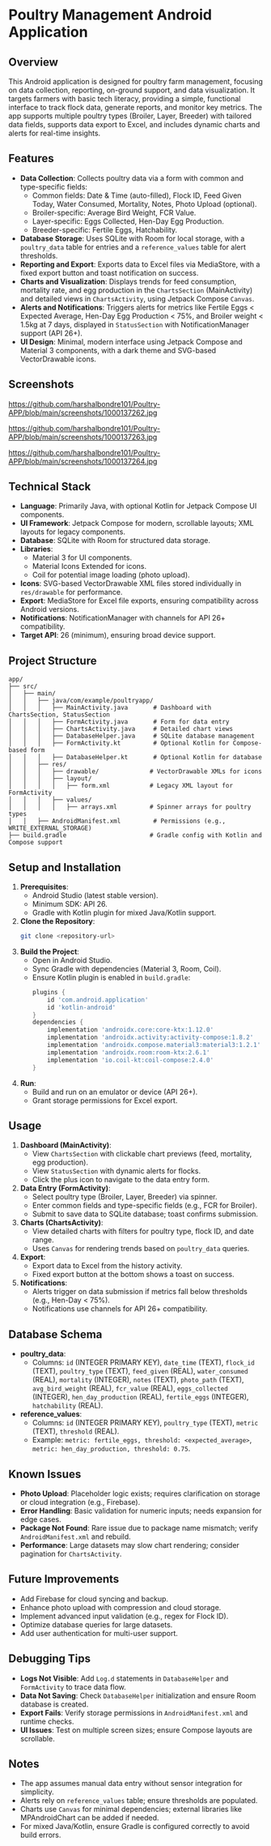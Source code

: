 # Poultry Management Android Application

## Overview
This Android application is designed for poultry farm management, focusing on data collection, reporting, on-ground support, and data visualization. It targets farmers with basic tech literacy, providing a simple, functional interface to track flock data, generate reports, and monitor key metrics. The app supports multiple poultry types (Broiler, Layer, Breeder) with tailored data fields, supports data export to Excel, and includes dynamic charts and alerts for real-time insights.

## Features
- **Data Collection**: Collects poultry data via a form with common and type-specific fields:
  - Common fields: Date & Time (auto-filled), Flock ID, Feed Given Today, Water Consumed, Mortality, Notes, Photo Upload (optional).
  - Broiler-specific: Average Bird Weight, FCR Value.
  - Layer-specific: Eggs Collected, Hen-Day Egg Production.
  - Breeder-specific: Fertile Eggs, Hatchability.
- **Database Storage**: Uses SQLite with Room for local storage, with a `poultry_data` table for entries and a `reference_values` table for alert thresholds.
- **Reporting and Export**: Exports data to Excel files via MediaStore, with a fixed export button and toast notification on success.
- **Charts and Visualization**: Displays trends for feed consumption, mortality rate, and egg production in the `ChartsSection` (MainActivity) and detailed views in `ChartsActivity`, using Jetpack Compose `Canvas`.
- **Alerts and Notifications**: Triggers alerts for metrics like Fertile Eggs < Expected Average, Hen-Day Egg Production < 75%, and Broiler weight < 1.5kg at 7 days, displayed in `StatusSection` with NotificationManager support (API 26+).
- **UI Design**: Minimal, modern interface using Jetpack Compose and Material 3 components, with a dark theme and SVG-based VectorDrawable icons.

## Screenshots
https://github.com/harshalbondre101/Poultry-APP/blob/main/screenshots/1000137262.jpg

https://github.com/harshalbondre101/Poultry-APP/blob/main/screenshots/1000137263.jpg

https://github.com/harshalbondre101/Poultry-APP/blob/main/screenshots/1000137264.jpg


## Technical Stack
- **Language**: Primarily Java, with optional Kotlin for Jetpack Compose UI components.
- **UI Framework**: Jetpack Compose for modern, scrollable layouts; XML layouts for legacy components.
- **Database**: SQLite with Room for structured data storage.
- **Libraries**:
  - Material 3 for UI components.
  - Material Icons Extended for icons.
  - Coil for potential image loading (photo upload).
- **Icons**: SVG-based VectorDrawable XML files stored individually in `res/drawable` for performance.
- **Export**: MediaStore for Excel file exports, ensuring compatibility across Android versions.
- **Notifications**: NotificationManager with channels for API 26+ compatibility.
- **Target API**: 26 (minimum), ensuring broad device support.

## Project Structure
```
app/
├── src/
│   ├── main/
│   │   ├── java/com/example/poultryapp/
│   │   │   ├── MainActivity.java       # Dashboard with ChartsSection, StatusSection
│   │   │   ├── FormActivity.java       # Form for data entry
│   │   │   ├── ChartsActivity.java     # Detailed chart views
│   │   │   ├── DatabaseHelper.java     # SQLite database management
│   │   │   ├── FormActivity.kt         # Optional Kotlin for Compose-based form
│   │   │   ├── DatabaseHelper.kt       # Optional Kotlin for database
│   │   ├── res/
│   │   │   ├── drawable/              # VectorDrawable XMLs for icons
│   │   │   ├── layout/
│   │   │   │   ├── form.xml           # Legacy XML layout for FormActivity
│   │   │   ├── values/
│   │   │   │   ├── arrays.xml         # Spinner arrays for poultry types
│   │   ├── AndroidManifest.xml         # Permissions (e.g., WRITE_EXTERNAL_STORAGE)
├── build.gradle                       # Gradle config with Kotlin and Compose support
```

## Setup and Installation
1. **Prerequisites**:
   - Android Studio (latest stable version).
   - Minimum SDK: API 26.
   - Gradle with Kotlin plugin for mixed Java/Kotlin support.
2. **Clone the Repository**:
   ```bash
   git clone <repository-url>
   ```
3. **Build the Project**:
   - Open in Android Studio.
   - Sync Gradle with dependencies (Material 3, Room, Coil).
   - Ensure Kotlin plugin is enabled in `build.gradle`:
     ```gradle
     plugins {
         id 'com.android.application'
         id 'kotlin-android'
     }
     dependencies {
         implementation 'androidx.core:core-ktx:1.12.0'
         implementation 'androidx.activity:activity-compose:1.8.2'
         implementation 'androidx.compose.material3:material3:1.2.1'
         implementation 'androidx.room:room-ktx:2.6.1'
         implementation 'io.coil-kt:coil-compose:2.4.0'
     }
     ```
4. **Run**:
   - Build and run on an emulator or device (API 26+).
   - Grant storage permissions for Excel export.

## Usage
1. **Dashboard (MainActivity)**:
   - View `ChartsSection` with clickable chart previews (feed, mortality, egg production).
   - View `StatusSection` with dynamic alerts for flocks.
   - Click the plus icon to navigate to the data entry form.
2. **Data Entry (FormActivity)**:
   - Select poultry type (Broiler, Layer, Breeder) via spinner.
   - Enter common fields and type-specific fields (e.g., FCR for Broiler).
   - Submit to save data to SQLite database; toast confirms submission.
3. **Charts (ChartsActivity)**:
   - View detailed charts with filters for poultry type, flock ID, and date range.
   - Uses `Canvas` for rendering trends based on `poultry_data` queries.
4. **Export**:
   - Export data to Excel from the history activity.
   - Fixed export button at the bottom shows a toast on success.
5. **Notifications**:
   - Alerts trigger on data submission if metrics fall below thresholds (e.g., Hen-Day < 75%).
   - Notifications use channels for API 26+ compatibility.

## Database Schema
- **poultry_data**:
  - Columns: `id` (INTEGER PRIMARY KEY), `date_time` (TEXT), `flock_id` (TEXT), `poultry_type` (TEXT), `feed_given` (REAL), `water_consumed` (REAL), `mortality` (INTEGER), `notes` (TEXT), `photo_path` (TEXT), `avg_bird_weight` (REAL), `fcr_value` (REAL), `eggs_collected` (INTEGER), `hen_day_production` (REAL), `fertile_eggs` (INTEGER), `hatchability` (REAL).
- **reference_values**:
  - Columns: `id` (INTEGER PRIMARY KEY), `poultry_type` (TEXT), `metric` (TEXT), `threshold` (REAL).
  - Example: `metric: fertile_eggs, threshold: <expected_average>`, `metric: hen_day_production, threshold: 0.75`.

## Known Issues
- **Photo Upload**: Placeholder logic exists; requires clarification on storage or cloud integration (e.g., Firebase).
- **Error Handling**: Basic validation for numeric inputs; needs expansion for edge cases.
- **Package Not Found**: Rare issue due to package name mismatch; verify `AndroidManifest.xml` and rebuild.
- **Performance**: Large datasets may slow chart rendering; consider pagination for `ChartsActivity`.

## Future Improvements
- Add Firebase for cloud syncing and backup.
- Enhance photo upload with compression and cloud storage.
- Implement advanced input validation (e.g., regex for Flock ID).
- Optimize database queries for large datasets.
- Add user authentication for multi-user support.

## Debugging Tips
- **Logs Not Visible**: Add `Log.d` statements in `DatabaseHelper` and `FormActivity` to trace data flow.
- **Data Not Saving**: Check `DatabaseHelper` initialization and ensure Room database is created.
- **Export Fails**: Verify storage permissions in `AndroidManifest.xml` and runtime checks.
- **UI Issues**: Test on multiple screen sizes; ensure Compose layouts are scrollable.

## Notes
- The app assumes manual data entry without sensor integration for simplicity.
- Alerts rely on `reference_values` table; ensure thresholds are populated.
- Charts use `Canvas` for minimal dependencies; external libraries like MPAndroidChart can be added if needed.
- For mixed Java/Kotlin, ensure Gradle is configured correctly to avoid build errors.
